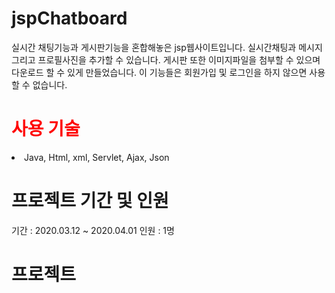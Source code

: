 # jspChatboard
실시간 채팅기능과 게시판기능을 혼합해놓은 jsp웹사이트입니다.
실시간채팅과 메시지 그리고 프로필사진을 추가할 수 있습니다.
게시판 또한 이미지파일을 첨부할 수 있으며 다운로드 할 수 있게 만들었습니다. 
이 기능들은 회원가입 및 로그인을 하지 않으면 사용할 수 없습니다.

# <a style="color: red;">사용 기술</a>
<li><a>Java, Html, xml, Servlet, Ajax, Json</a></li>

# 프로젝트 기간 및 인원
기간 : 2020.03.12 ~ 2020.04.01
인원 : 1명

# 프로젝트
